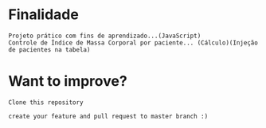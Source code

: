 # Finalidade
```
Projeto prático com fins de aprendizado...(JavaScript)
Controle de Índice de Massa Corporal por paciente... (Cálculo)(Injeção de pacientes na tabela)
```
# Want to improve?
```
Clone this repository
```
```
create your feature and pull request to master branch :)
```
